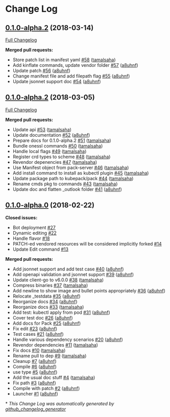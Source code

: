 # Change Log

## [0.1.0-alpha.2](https://github.com/kubepack/pack/tree/0.1.0-alpha.2) (2018-03-14)
[Full Changelog](https://github.com/kubepack/pack/compare/0.1.0-alpha.2...0.1.0-alpha.2)

**Merged pull requests:**

- Store patch list in manifest yaml [\#58](https://github.com/kubepack/pack/pull/58) ([tamalsaha](https://github.com/tamalsaha))
- Add kinflate commands, update vendor folder [\#57](https://github.com/kubepack/pack/pull/57) ([a8uhnf](https://github.com/a8uhnf))
- Update patch [\#56](https://github.com/kubepack/pack/pull/56) ([a8uhnf](https://github.com/a8uhnf))
- Change manifest file and add filepath flag [\#55](https://github.com/kubepack/pack/pull/55) ([a8uhnf](https://github.com/a8uhnf))
- Update jsonnet support doc [\#54](https://github.com/kubepack/pack/pull/54) ([a8uhnf](https://github.com/a8uhnf))

## [0.1.0-alpha.2](https://github.com/kubepack/pack/tree/0.1.0-alpha.2) (2018-03-05)
[Full Changelog](https://github.com/kubepack/pack/compare/0.1.0-alpha.0...0.1.0-alpha.2)

**Merged pull requests:**

- Update api [\#53](https://github.com/kubepack/pack/pull/53) ([tamalsaha](https://github.com/tamalsaha))
- Update documentation  [\#52](https://github.com/kubepack/pack/pull/52) ([a8uhnf](https://github.com/a8uhnf))
- Prepare docs for 0.1.0-alpha.2 [\#51](https://github.com/kubepack/pack/pull/51) ([tamalsaha](https://github.com/tamalsaha))
- Bundle onessl commands [\#50](https://github.com/kubepack/pack/pull/50) ([tamalsaha](https://github.com/tamalsaha))
- Handle local flags [\#49](https://github.com/kubepack/pack/pull/49) ([tamalsaha](https://github.com/tamalsaha))
- Register crd types to scheme [\#48](https://github.com/kubepack/pack/pull/48) ([tamalsaha](https://github.com/tamalsaha))
- Revendor depenencies [\#47](https://github.com/kubepack/pack/pull/47) ([tamalsaha](https://github.com/tamalsaha))
- Use Manifest object from pack-server [\#46](https://github.com/kubepack/pack/pull/46) ([tamalsaha](https://github.com/tamalsaha))
- Add install command to install as kubectl plugin [\#45](https://github.com/kubepack/pack/pull/45) ([tamalsaha](https://github.com/tamalsaha))
- Update package path to kubepack/pack [\#44](https://github.com/kubepack/pack/pull/44) ([tamalsaha](https://github.com/tamalsaha))
- Rename cmds pkg to commands [\#43](https://github.com/kubepack/pack/pull/43) ([tamalsaha](https://github.com/tamalsaha))
- Update doc and flatten \_outlook folder [\#41](https://github.com/kubepack/pack/pull/41) ([a8uhnf](https://github.com/a8uhnf))

## [0.1.0-alpha.0](https://github.com/kubepack/pack/tree/0.1.0-alpha.0) (2018-02-22)
**Closed issues:**

- Bot deployment [\#27](https://github.com/kubepack/pack/issues/27)
- Dynamic editing [\#22](https://github.com/kubepack/pack/issues/22)
- Handle flavor [\#18](https://github.com/kubepack/pack/issues/18)
- PATCH-ed vendored resources will be considered implicitly forked  [\#14](https://github.com/kubepack/pack/issues/14)
- Update Edit command [\#13](https://github.com/kubepack/pack/issues/13)

**Merged pull requests:**

- Add jsonnet support and add test case [\#40](https://github.com/kubepack/pack/pull/40) ([a8uhnf](https://github.com/a8uhnf))
- Add openapi validation and jsonnet support [\#39](https://github.com/kubepack/pack/pull/39) ([a8uhnf](https://github.com/a8uhnf))
- Update client-go to v6.0.0 [\#38](https://github.com/kubepack/pack/pull/38) ([tamalsaha](https://github.com/tamalsaha))
- Compress binaries [\#37](https://github.com/kubepack/pack/pull/37) ([tamalsaha](https://github.com/tamalsaha))
- Add newline to show image and bullet points appropriately [\#36](https://github.com/kubepack/pack/pull/36) ([a8uhnf](https://github.com/a8uhnf))
- Relocate \_testdata [\#35](https://github.com/kubepack/pack/pull/35) ([a8uhnf](https://github.com/a8uhnf))
- Reorganize docs [\#34](https://github.com/kubepack/pack/pull/34) ([a8uhnf](https://github.com/a8uhnf))
- Reorganize docs [\#33](https://github.com/kubepack/pack/pull/33) ([tamalsaha](https://github.com/tamalsaha))
- Add test: kubectl apply from pod [\#31](https://github.com/kubepack/pack/pull/31) ([a8uhnf](https://github.com/a8uhnf))
- Cover test doc [\#26](https://github.com/kubepack/pack/pull/26) ([a8uhnf](https://github.com/a8uhnf))
- Add docs for Pack [\#25](https://github.com/kubepack/pack/pull/25) ([a8uhnf](https://github.com/a8uhnf))
- Fix edit [\#23](https://github.com/kubepack/pack/pull/23) ([a8uhnf](https://github.com/a8uhnf))
- Test cases [\#21](https://github.com/kubepack/pack/pull/21) ([a8uhnf](https://github.com/a8uhnf))
- Handle various dependency scenarios [\#20](https://github.com/kubepack/pack/pull/20) ([a8uhnf](https://github.com/a8uhnf))
- Revendor dependencies [\#11](https://github.com/kubepack/pack/pull/11) ([tamalsaha](https://github.com/tamalsaha))
- Fix docs [\#10](https://github.com/kubepack/pack/pull/10) ([tamalsaha](https://github.com/tamalsaha))
- Rename pull to dep [\#9](https://github.com/kubepack/pack/pull/9) ([tamalsaha](https://github.com/tamalsaha))
- Cleanup [\#7](https://github.com/kubepack/pack/pull/7) ([a8uhnf](https://github.com/a8uhnf))
- Compile [\#6](https://github.com/kubepack/pack/pull/6) ([a8uhnf](https://github.com/a8uhnf))
- use type [\#5](https://github.com/kubepack/pack/pull/5) ([a8uhnf](https://github.com/a8uhnf))
- Add the usual doc stuff [\#4](https://github.com/kubepack/pack/pull/4) ([tamalsaha](https://github.com/tamalsaha))
- Fix path [\#3](https://github.com/kubepack/pack/pull/3) ([a8uhnf](https://github.com/a8uhnf))
- Compile with patch [\#2](https://github.com/kubepack/pack/pull/2) ([a8uhnf](https://github.com/a8uhnf))
- Launcher [\#1](https://github.com/kubepack/pack/pull/1) ([a8uhnf](https://github.com/a8uhnf))



\* *This Change Log was automatically generated by [github_changelog_generator](https://github.com/skywinder/Github-Changelog-Generator)*